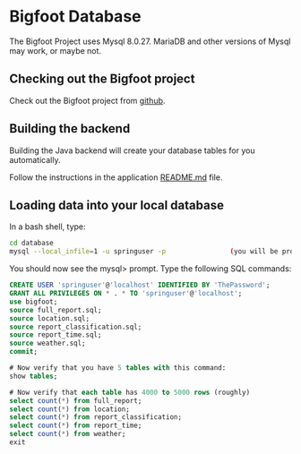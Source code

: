 # Bigfoot Database

The Bigfoot Project uses Mysql 8.0.27.  MariaDB and other versions of Mysql
may work, or maybe not.

## Checking out the Bigfoot project

Check out the Bigfoot project from [github](https://github.com/danielgauthier4/CMSC461-Bigfoot).

## Building the backend

Building the Java backend will create your database tables for you automatically.

Follow the instructions in the application [README.md](../application/README.md) file.

## Loading data into your local database

In a bash shell, type:

```bash
cd database
mysql --local_infile=1 -u springuser -p                (you will be prompted for the password which is "ThePassword")
```

You should now see the mysql> prompt.  Type the following SQL commands:
```sql  
CREATE USER 'springuser'@'localhost' IDENTIFIED BY 'ThePassword';
GRANT ALL PRIVILEGES ON * . * TO 'springuser'@'localhost';
use bigfoot;
source full_report.sql;
source location.sql;
source report_classification.sql;
source report_time.sql;
source weather.sql;
commit;

# Now verify that you have 5 tables with this command:
show tables;

# Now verify that each table has 4000 to 5000 rows (roughly)
select count(*) from full_report;
select count(*) from location;
select count(*) from report_classification;
select count(*) from report_time;
select count(*) from weather;
exit
```
